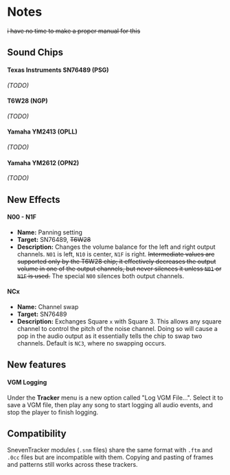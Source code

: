 # Notes

~~i have no time to make a proper manual for this~~

## Sound Chips

#### Texas Instruments SN76489 (PSG)

_(TODO)_

#### T6W28 (NGP)

_(TODO)_

#### Yamaha YM2413 (OPLL)

_(TODO)_

#### Yamaha YM2612 (OPN2)

_(TODO)_

## New Effects

#### N00 - N1F

- **Name:** Panning setting
- **Target:** SN76489, ~~T6W28~~
- **Description:** Changes the volume balance for the left and right output channels. `N01` is left, `N10` is center, `N1F` is right. ~~Intermediate values are supported only by the T6W28 chip; it effectively decreases the output volume in one of the output channels, but never silences it unless `N01` or `N1F` is used.~~ The special `N00` silences both output channels.

#### NCx

- **Name:** Channel swap
- **Target:** SN76489
- **Description:** Exchanges Square `x` with Square 3. This allows any square channel to control the pitch of the noise channel. Doing so will cause a pop in the audio output as it essentially tells the chip to swap two channels. Default is `NC3`, where no swapping occurs.

## New features

#### VGM Logging

Under the **Tracker** menu is a new option called "Log VGM File...". Select it to save a VGM file, then play any song to start logging all audio events, and stop the player to finish logging.

## Compatibility

SnevenTracker modules (`.snm` files) share the same format with `.ftm` and `.0cc` files but are incompatible with them. Copying and pasting of frames and patterns still works across these trackers.
